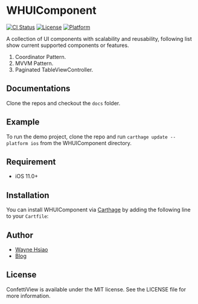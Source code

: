 # WHUIComponent
[![CI Status](https://travis-ci.org/chronicqazxc/WHUIComponent.svg?branch=master)](https://github.com/chronicqazxc/WHUIComponent)
[![License](https://img.shields.io/github/license/chronicqazxc/WHUIComponent)](https://github.com/chronicqazxc/WHUIComponent)
[![Platform](https://img.shields.io/badge/iOS-Carthage-blue)](https://github.com/chronicqazxc/WHUIComponent)

A collection of UI components with scalability and reusability, following list show current supported components or features.
1. Coordinator Pattern.
2. MVVM Pattern.
3. Paginated TableViewController.

## Documentations

Clone the repos and checkout the `docs` folder.

## Example

To run the demo project,
clone the repo and run `carthage update --platform ios` from the WHUIComponent directory.

## Requirement

- iOS 11.0+

## Installation

You can install WHUIComponent via [Carthage](https://github.com/Carthage/Carthage)
by adding the following line to your `Cartfile`:

## Author

- [Wayne Hsiao](mailto://chronicqazxc@gmail.com)
- <a href="https://wayne-blog.herokuapp.com" target="_blank">Blog</a>

## License

ConfettiView is available under the MIT license.
See the LICENSE file for more information.
